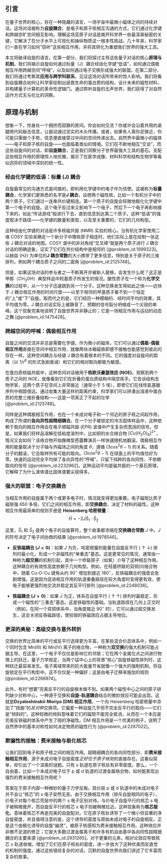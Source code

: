 ## 引言
在量子世界的核心，存在一种隐藏的语言，一场宇宙中最微小磁体之间的持续对话。这场对话被称为**自旋耦合**，是电子和原子核相互沟通的方式，它们通过化学键和跨越空旷空间相互影响。理解这场亚原子对话是揭开科学界一些最深奥秘密的关键，它解决了在分子水平上可视化和操纵物质这一根本性挑战。几十年来，科学家们一直在学习如何“窃听”这些相互作用，并将其转化为重塑我们世界的强大工具。

本文将破译自旋的语言。在第一部分，我们将探讨主导这些量子对话的核心**原理与机制**。我们将揭示自旋如何通过标量（J）耦合经由化学键“低语”，如何通过偶极相互作用跨越空间“呼喊”，以及如何通过电子交换形成强大的联盟。在第二部分，我们将通过考察其**应用与跨学科联系**，见证这场对话所带来的惊人影响。我们将看到自旋耦合如何让科学家绘制出拯救生命的蛋白质的结构，设计未来的磁性材料，并构建量子计算机的革命性逻辑门。通过聆听自旋的无声世界，我们获得了对自然运作方式无与伦比的洞察。

## 原理与机制

想象一下，你身处一个拥挤而寂静的房间。你会如何交流？你或许会沿着共用的桌腿用代码敲击信息，让振动通过坚实的木头传播。或者，如果有人离你足够近，你可能只需做个手势，信息便直接穿过中间的空间传递出去。自然界中最微小的磁体——电子和原子核的自旋——也面临着类似的情境。它们在不断地相互“交谈”，而这些自旋间的对话，即**自旋耦合**，正是我们洞察分子世界最强大工具的基石。支配这些相互作用的原理惊人地优雅，揭示了在医学成像、材料科学和结构生物学等看似迥异的领域中深刻的统一性。

### 经由化学键的低语：标量 (J) 耦合

自旋最常见的沟通方式是间接的，即利用化学键中的电子作为信使。这被称为**标量耦合**，化学家们更熟悉的名字是**J 耦合**。设想两个磁性核，比如一个有机分子中的两个质子。它们通过一连串共价键相连。第一个质子的自旋会轻微地极化化学键中第一个电子的自旋。这个电子反过来又影响下一个电子，然后下一个电子再影响接下来的，如此“传话游戏”般进行下去，直到信息到达第二个质子。这种“低语”的强度取决于路径——化学键的数量和类型，以及至关重要的，它们的几何构型。

这种经由化学键的对话是许多核磁共振 (NMR) 实验的核心。当有机化学家使用二维 COSY 实验来确定一个新分子中哪些原子相连时，他们实际上是在绘制一张这些 J 耦合对话的地图。COSY 谱中的非对角线“交叉峰”就是两个质子进行 J 耦合对话的明确迹象，证实了它们在共价结构中是相邻的 [@problem_id:1999323]。以赫兹 ($Hz$) 为单位的**J 耦合常数**的大小携带了更多信息，特别是关于原子的三维排列，例如两个耦合质子之间的二面角 [@problem_id:2125748]。

但是，如果这场对话的参与者之一不断离开并被新人替换，会发生什么呢？这正是甲醇（$\text{CH}_3\text{OH}$）典型样品中羟基质子所发生的情况。酸性质子在一个称为**化学交换**的过程中，从一个分子迅速跳到另一个分子。这种交换发生得如此之快——远快于 J 耦合相互作用的时间尺度——以至于相邻的甲基质子看不到一个恒定的“上”或“下”自旋。取而代之的是，它们经历一种模糊的、经时间平均的效果，其平均值为零。J 耦合对话实际上被静音了，预期的信号裂分坍缩成一个尖锐的单峰。这个现象完美地说明了自旋世界并非静止的；它是一场相互作用与运动的动态之舞 [@problem_id:1475428]。

### 跨越空间的呼喊：偶极相互作用

自旋之间的交流并非总是需要化学键。作为微小的磁体，它们可以通过**偶极-偶极相互作用**直接在空间中相互作用，就像两块冰箱磁铁即便不接触也能感觉到彼此的存在一样。这种空间耦合与经键 J 耦合有着根本的不同。它的强度对自旋间的距离（以 $1/r^6$ 的形式急剧衰减）和它们的相对取向都极为敏感。

在蛋白质核磁共振中，这种空间对话被用于**核欧沃豪瑟效应 (NOE)**。观察到两个质子之间的 NOE，就像看到它们在折叠的蛋白质结构中隔空挥手。它告诉结构生物学家，这两个质子在空间上非常接近（通常小于 5 埃），即使它们在线性氨基酸序列中相距很远。通过收集大量这样的距离约束，科学家们可以拼凑出溶液中蛋白质的完整三维折叠结构——这是一项真正了不起的壮举 [@problem_id:2125748]。

同样是这种偶极相互作用，也在一个未成对电子和一个邻近的原子核之间起作用，构成了所谓的**各向异性超精细耦合**。在一个分子被锁定的冷冻固体样品中，这种依赖于取向的相互作用会在电子顺磁共振 (EPR) 波谱中产生复杂而宽阔的信号。但是，如果我们将样品溶解在低粘度溶剂中，比如铜的水合络合物 $[Cu(H_2O)_6]^{2+}$，情况又会如何？该络合物开始像微型芭蕾舞演员一样快速随机地翻滚。偶极相互作用的能量取决于分子轴与外磁场之间的角度 $\theta$，遵循 $(3\cos^2\theta - 1)$ 的关系。随着分子的翻滚，它会取样所有可能的取向。$(3\cos^2\theta - 1)$ 在球面上的平均值恰好为零。快速的运动完全平均掉了各向异性的“呼喊”，只留下纯粹的各向同性、不依赖取向的信号 [@problem_id:2232962]。这种运动平均是磁共振的一个基石原理，它解释了为什么液体谱比固体谱要尖锐得多。

### 强大的联盟：电子交换耦合

当相互作用的自旋属于两个或更多电子时，情况就变得更加重要。电子磁矩比质子磁矩强 650 多倍，它们之间的相互作用，即**交换耦合**，决定了材料的磁性。这种相互作用最简单的规则手册是 **Heisenberg 哈密顿量**：
$$ \hat{H} = -2J \hat{S}_1 \cdot \hat{S}_2 $$

这里，$\hat{S}_1$ 和 $\hat{S}_2$ 是两个电子的自旋算符，整个故事都浓缩在**交换耦合常数** $J$ 中。$J$ 的符号决定了电子间协商的结果 [@problem_id:1978546]。

*   **反铁磁耦合 ($J \lt 0$)**：如果 $J$ 为负，哈密顿量的能量在自旋反平行 $(\uparrow\downarrow)$ 排列时最小化，形成一个非磁性的“单重态”基态。这是更常见的情况，通常由一种称为**超交换**的机制引起，其中一个桥联原子（如氧）介导了这种相互作用。这种耦合的有效性高度依赖于几何构型。例如，在羟基桥联的双铜(II)络合物中，随着 Cu-O-Cu 键角从约 $90^\circ$ 增加到接近 $180^\circ$，反铁磁耦合的强度会急剧增强。这是因为促进相互作用的轨道重叠路径在较大角度时变得更有效，使电子能够更强烈地交流并稳定其反平行排列 [@problem_id:2248036]。

*   **铁磁耦合 ($J \gt 0$)**：如果 $J$ 为正，体系在自旋平行 $(\uparrow\uparrow)$ 排列时最稳定，形成一个磁性的“三重态”基态。这是铁磁性的基础。当轨道路径在几何上正交时（例如，在同一个双铜体系中，当角度接近 $90^\circ$ 时），它可以通过超交换发生，这会关闭反铁磁路径，使较弱的铁磁效应占据主导地位。

### 更深的奥秘：高级交换与意外转折

交换的世界比简单的平行或反平行选择更为丰富。在某些混合价态体系中，例如一个同时包含 Mn(III) 和 Mn(IV) 离子的络合物，一种称为**双交换**的强大机制可能占据主导。在这里，一个电子不仅仅是影响它的邻居；它在两个金属位点之间进行物理上的跃迁。量子力学规定，当两个锰中心上的背景“核心”自旋铁磁性排列时，这种跃迁最容易发生。电子离域带来的巨大能量节省就像一个强大的强制机制，将自旋锁定在平行构型中。这不仅仅是一种偏好；这是由电子迁移率施加的规则 [@problem_id:2266974]。

此外，有时“想要”完美反平行的自旋根本做不到。如果两个磁性中心之间的原子排列缺少对称中心，一种源于交换和**自旋-轨道耦合**结合的微妙效应可能会出现。这就是**Dzyaloshinskii-Moriya (DM) 相互作用**，一个向 Heisenberg 哈密顿量中添加了“扭曲”的*反对称*交换项。它偏爱一种自旋几乎但不完全反平行的取向——它们是“倾斜的”。这种轻微的倾斜意味着它们的磁矩不能完全抵消，从而在一个本应是完美反铁磁的体系中产生了弱的净磁性。DM 相互作用是一个优美的例子，说明了自然界中的基本对称性如何决定物质的磁性行为 [@problem_id:2267022]。

### 欺骗性的接触：费米接触与极化核芯

让我们回到电子和原子核之间的相互作用。超精细耦合的各向同性部分，即**费米接触相互作用**，源于未成对电子自旋密度*正好位于原子核处*的直接存在。这看似简单，却引出了一个深奥的谜题。只有 s 轨道在原子核处有非零密度。那么，一个自由基，比如一个未成对电子位于 p 或 d 轨道的过渡金属络合物，如何能表现出强烈的费米接触相互作用呢？

答案在于原子内部一种微妙的量子力学反叛。其价层 p 或 d 轨道中的未成对电子并不会让“核芯”的 s 电子安然无恙。由于交换相互作用（排斥自旋相同的电子），价电子对每个核芯壳层中的两个 s 电子区别对待。与价电子自旋平行的核芯 s 电子被稍微推开，而自旋反平行的核芯 s 电子则被稍微拉近。这种现象称为**核芯极化**，意味着核芯不再是完美的自旋配对。它在原子核处诱导了一个微小但显著的净自旋密度，并且值得注意的是，这个诱导的密度与原始未成对电子的自旋相反。正是这个由极化诱导的自旋“幽灵”，被原子核感知为费米接触相互作用。这种效应并非微不足道的修正；它是大多数过渡金属离子和许多有机自由基中各向同性超精细耦合的主要来源 [@problem_id:2931265]。对于更重的元素，相对论效应导致核芯 s 轨道收缩，增加了它们在原子核处的密度，进一步放大了这种优美而反直觉的机制的强度。通过这些错综复杂的对话，沉默的自旋世界向我们讲述了它丰富而复杂的故事。

